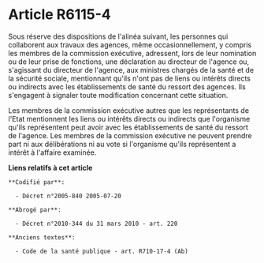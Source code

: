 # Article R6115-4

Sous réserve des dispositions de l'alinéa suivant, les personnes qui collaborent aux travaux des agences, même
occasionnellement, y compris les membres de la commission exécutive, adressent, lors de leur nomination ou de leur prise de
fonctions, une déclaration au directeur de l'agence ou, s'agissant du directeur de l'agence, aux ministres chargés de la
santé et de la sécurité sociale, mentionnant qu'ils n'ont pas de liens ou intérêts directs ou indirects avec les
établissements de santé du ressort des agences. Ils s'engagent à signaler toute modification concernant cette situation.

Les membres de la commission exécutive autres que les représentants de l'Etat mentionnent les liens ou intérêts directs ou
indirects que l'organisme qu'ils représentent peut avoir avec les établissements de santé du ressort de l'agence. Les membres
de la commission exécutive ne peuvent prendre part ni aux délibérations ni au vote si l'organisme qu'ils représentent a
intérêt à l'affaire examinée.

**Liens relatifs à cet article**

	**Codifié par**:

	  - Décret n°2005-840 2005-07-20

	**Abrogé par**:

	  - Décret n°2010-344 du 31 mars 2010 - art. 220

	**Anciens textes**:

	  - Code de la santé publique - art. R710-17-4 (Ab)
